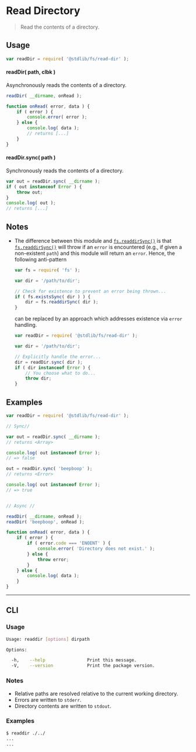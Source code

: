 # Read Directory

> Read the contents of a directory.


<!-- <usage> -->

## Usage

``` javascript
var readDir = require( '@stdlib/fs/read-dir' );
```

#### readDir( path, clbk )

Asynchronously reads the contents of a directory.

``` javascript
readDir( __dirname, onRead );

function onRead( error, data ) {
    if ( error ) {
        console.error( error );
    } else {
        console.log( data );
        // returns [...]
    }
}
```

#### readDir.sync( path )

Synchronously reads the contents of a directory.

``` javascript
var out = readDir.sync( __dirname );
if ( out instanceof Error ) {
    throw out;
}
console.log( out );
// returns [...]
```

<!-- </usage> -->


<!-- <notes> -->

## Notes

* The difference between this module and [`fs.readdirSync()`][fs] is that [`fs.readdirSync()`][fs] will throw if an `error` is encountered (e.g., if given a non-existent `path`) and this module will return an `error`. Hence, the following anti-pattern

  ``` javascript
  var fs = require( 'fs' );

  var dir = '/path/to/dir';

  // Check for existence to prevent an error being thrown...
  if ( fs.existsSync( dir ) ) {
      dir = fs.readdirSync( dir );
  }
  ```

  can be replaced by an approach which addresses existence via `error` handling.

  ``` javascript
  var readDir = require( '@stdlib/fs/read-dir' );

  var dir = '/path/to/dir';

  // Explicitly handle the error...
  dir = readDir.sync( dir );
  if ( dir instanceof Error ) {
      // You choose what to do...
      throw dir;
  }
  ```

<!-- </notes> -->


<!-- <examples> -->

## Examples

``` javascript
var readDir = require( '@stdlib/fs/read-dir' );

// Sync//

var out = readDir.sync( __dirname );
// returns <Array>

console.log( out instanceof Error );
// => false

out = readDir.sync( 'beepboop' );
// returns <Error>

console.log( out instanceof Error );
// => true


// Async //

readDir( __dirname, onRead );
readDir( 'beepboop', onRead );

function onRead( error, data ) {
    if ( error ) {
        if ( error.code === 'ENOENT' ) {
            console.error( 'Directory does not exist.' );
        } else {
            throw error;
        }
    } else {
        console.log( data );
    }
}
```

<!-- </examples> -->


<!-- <cli> -->

---

## CLI

<!-- <usage> -->

### Usage

``` bash
Usage: readdir [options] dirpath

Options:

  -h,    --help                Print this message.
  -V,    --version             Print the package version.
```

<!-- </usage> -->


<!-- <notes> -->

### Notes

* Relative paths are resolved relative to the current working directory.
* Errors are written to `stderr`.
* Directory contents are written to `stdout`.

<!-- </notes> -->


<!-- <examples> -->

### Examples

``` bash
$ readdir ./../
...
...
```

<!-- </examples> -->

<!-- </cli> -->


<!-- <links> -->

[fs]: https://nodejs.org/api/fs.html

<!-- </links> -->
